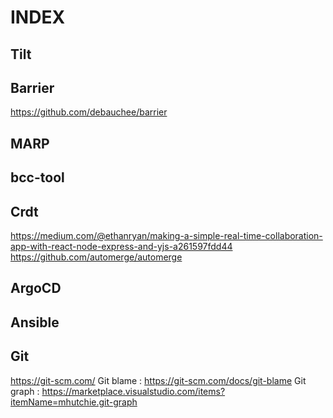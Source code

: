 # INDEX

## Tilt

## Barrier

https://github.com/debauchee/barrier

## MARP

## bcc-tool

## Crdt

https://medium.com/@ethanryan/making-a-simple-real-time-collaboration-app-with-react-node-express-and-yjs-a261597fdd44
https://github.com/automerge/automerge

## ArgoCD

## Ansible

## Git

https://git-scm.com/
Git blame : https://git-scm.com/docs/git-blame
Git graph : https://marketplace.visualstudio.com/items?itemName=mhutchie.git-graph
